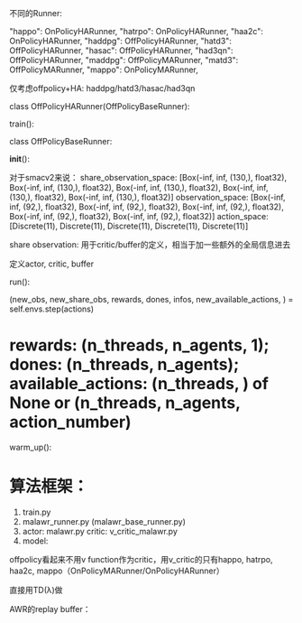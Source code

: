 不同的Runner:

"happo": OnPolicyHARunner,
"hatrpo": OnPolicyHARunner,
"haa2c": OnPolicyHARunner,
"haddpg": OffPolicyHARunner,
"hatd3": OffPolicyHARunner,
"hasac": OffPolicyHARunner,
"had3qn": OffPolicyHARunner,
"maddpg": OffPolicyMARunner,
"matd3": OffPolicyMARunner,
"mappo": OnPolicyMARunner,

仅考虑offpolicy+HA: haddpg/hatd3/hasac/had3qn

class OffPolicyHARunner(OffPolicyBaseRunner):

train():











class OffPolicyBaseRunner:

__init__():

对于smacv2来说：
share_observation_space:  [Box(-inf, inf, (130,), float32), Box(-inf, inf, (130,), float32), Box(-inf, inf, (130,), float32), Box(-inf, inf, (130,), float32), Box(-inf, inf, (130,), float32)]
observation_space:  [Box(-inf, inf, (92,), float32), Box(-inf, inf, (92,), float32), Box(-inf, inf, (92,), float32), Box(-inf, inf, (92,), float32), Box(-inf, inf, (92,), float32)]
action_space:  [Discrete(11), Discrete(11), Discrete(11), Discrete(11), Discrete(11)]

share observation: 用于critic/buffer的定义，相当于加一些额外的全局信息进去

定义actor, critic, buffer

run():

(new_obs, new_share_obs, rewards, dones, infos, new_available_actions, ) = self.envs.step(actions)  
# rewards: (n_threads, n_agents, 1); dones: (n_threads, n_agents); available_actions: (n_threads, ) of None or (n_threads, n_agents, action_number)


warm_up():





# 算法框架：
1. train.py
2. malawr_runner.py (malawr_base_runner.py)
3. actor: malawr.py   critic: v_critic_malawr.py
4. model:

offpolicy看起来不用v function作为critic，用v_critic的只有happo, hatrpo, haa2c, mappo（OnPolicyMARunner/OnPolicyHARunner）

直接用TD(λ)做

AWR的replay buffer：
